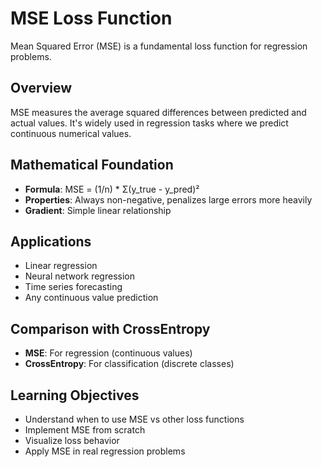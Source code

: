 # MSE Loss Function

Mean Squared Error (MSE) is a fundamental loss function for regression problems.

## Overview
MSE measures the average squared differences between predicted and actual values. It's widely used in regression tasks where we predict continuous numerical values.

## Mathematical Foundation
- **Formula**: MSE = (1/n) * Σ(y_true - y_pred)²
- **Properties**: Always non-negative, penalizes large errors more heavily
- **Gradient**: Simple linear relationship

## Applications
- Linear regression
- Neural network regression
- Time series forecasting
- Any continuous value prediction

## Comparison with CrossEntropy
- **MSE**: For regression (continuous values)
- **CrossEntropy**: For classification (discrete classes)

## Learning Objectives
- Understand when to use MSE vs other loss functions
- Implement MSE from scratch
- Visualize loss behavior
- Apply MSE in real regression problems
